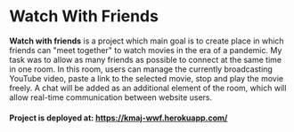 # Watch With Friends
**Watch with friends** is a project which main goal is to create place in which friends can "meet together" to watch movies in the era of a pandemic. My task was to allow as many friends as possible to connect at the same time in one room. In this room, users  can manage the currently broadcasting YouTube video, paste a link to the selected movie, stop and play the movie freely. A chat will be added as an additional element of the room, which will allow real-time communication between website users.
<br>
#### Project is deployed at: https://kmaj-wwf.herokuapp.com/

